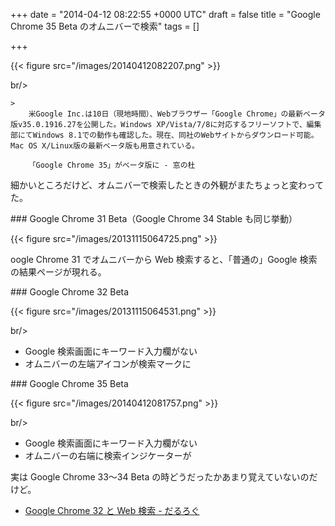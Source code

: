 
+++
date = "2014-04-12 08:22:55 +0000 UTC"
draft = false
title = "Google Chrome 35 Beta のオムニバーで検索"
tags = []

+++


{{< figure src="/images/20140412082207.png"  >}}

br/>


    >
        米Google Inc.は10日（現地時間）、Webブラウザー「Google Chrome」の最新ベータ版v35.0.1916.27を公開した。Windows XP/Vista/7/8に対応するフリーソフトで、編集部にてWindows 8.1での動作も確認した。現在、同社のWebサイトからダウンロード可能。Mac OS X/Linux版の最新ベータ版も用意されている。

        「Google Chrome 35」がベータ版に - 窓の杜
    
細かいところだけど、オムニバーで検索したときの外観がまたちょっと変わってた。

<div class="section">
    ### Google Chrome 31 Beta（Google Chrome 34 Stable も同じ挙動）
    

{{< figure src="/images/20131115064725.png"  >}}

oogle Chrome 31 でオムニバーから Web 検索すると、「普通の」Google 検索の結果ページが現れる。

</div>
<div class="section">
    ### Google Chrome 32 Beta
    

{{< figure src="/images/20131115064531.png"  >}}

br/>


<ul>
<li>Google 検索画面にキーワード入力欄がない</li>
<li>オムニバーの左端アイコンが検索マークに</li>
</ul>
</div>
<div class="section">
    ### Google Chrome 35 Beta
    

{{< figure src="/images/20140412081757.png"  >}}

br/>


<ul>
<li>Google 検索画面にキーワード入力欄がない</li>
<li>オムニバーの右端に検索インジケーターが</li>
</ul>実は Google Chrome 33～34 Beta の時どうだったかあまり覚えていないのだけど。

<ul>
<li><a href="https://blog.daruyanagi.jp/entry/2013/11/15/065043">Google Chrome 32 と Web 検索 - だるろぐ</a></li>
</ul>
</div>

